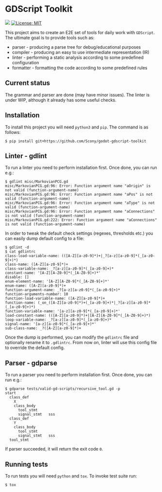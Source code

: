 # GDScript Toolkit
[![](https://travis-ci.org/Scony/godot-gdscript-toolkit.svg?branch=master)](https://travis-ci.org/Scony/godot-gdscript-toolkit)
[![License: MIT](https://img.shields.io/badge/License-MIT-yellow.svg)](https://opensource.org/licenses/MIT)

This project aims to create an E2E set of tools for daily work with `GDScript`. The ultimate goal is to provide tools such as:

* parser - producing a parse tree for debug/educational purposes
* compiler - producing an easy to use intermediate representation (IR)
* linter - performing a static analysis according to some predefined configuration
* formatter - formatting the code according to some predefined rules

## Current status

The grammar and parser are done (may have minor issues). The linter is under WIP, although it already has some useful checks.

## Installation

To install this project you will need `python3` and `pip`. The command is as follows:

```
$ pip install git+https://github.com/Scony/godot-gdscript-toolkit
```

## Linter - gdlint

To run a linter you need to perform installation first. Once done, you can run e.g.:

```
$ gdlint misc/MarkovianPCG.gd
misc/MarkovianPCG.gd:96: Error: Function argument name "aOrigin" is not valid (function-argument-name)
misc/MarkovianPCG.gd:96: Error: Function argument name "aPos" is not valid (function-argument-name)
misc/MarkovianPCG.gd:96: Error: Function argument name "aType" is not valid (function-argument-name)
misc/MarkovianPCG.gd:96: Error: Function argument name "aConnections" is not valid (function-argument-name)
misc/MarkovianPCG.gd:222: Error: Function argument name "aConnections" is not valid (function-argument-name)
```

In order to tweak the default check settings (regexes, thresholds etc.) you can easily dump default config to a file:

```
$ gdlint -d
$ cat gdlintrc
class-load-variable-name: (([A-Z][a-z0-9]*)+|_?[a-z][a-z0-9]*(_[a-z0-9]+)*)
class-name: ([A-Z][a-z0-9]*)+
class-variable-name: _?[a-z][a-z0-9]*(_[a-z0-9]+)*
constant-name: '[A-Z][A-Z0-9]*(_[A-Z0-9]+)*'
disable: []
enum-element-name: '[A-Z][A-Z0-9]*(_[A-Z0-9]+)*'
enum-name: ([A-Z][a-z0-9]*)+
function-argument-name: _?[a-z][a-z0-9]*(_[a-z0-9]+)*
function-arguments-number: 10
function-load-variable-name: ([A-Z][a-z0-9]*)+
function-name: (_on_([A-Z][a-z0-9]*)+(_[a-z0-9]+)*|_?[a-z][a-z0-9]*(_[a-z0-9]+)*)
function-variable-name: '[a-z][a-z0-9]*(_[a-z0-9]+)*'
load-constant-name: (([A-Z][a-z0-9]*)+|[A-Z][A-Z0-9]*(_[A-Z0-9]+)*)
loop-variable-name: _?[a-z][a-z0-9]*(_[a-z0-9]+)*
signal-name: '[a-z][a-z0-9]*(_[a-z0-9]+)*'
sub-class-name: _?([A-Z][a-z0-9]*)+
```

Once the dump is performed, you can modify the `gdlintrc` file and optionally rename it to `.gdlintrc`.
From now on, linter will use this config file to override the default config.

## Parser - gdparse

To run a parser you need to perform installation first. Once done, you can run e.g.:

```
$ gdparse tests/valid-gd-scripts/recursive_tool.gd -p
start
  class_def
    X
    class_body
      tool_stmt
      signal_stmt	sss
  class_def
    Y
    class_body
      tool_stmt
      signal_stmt	sss
  tool_stmt
```

If parser succeeded, it will return the exit code `0`.

## Running tests

To run tests you will need `python` and `tox`. To invoke test suite run:

```
$ tox
```
